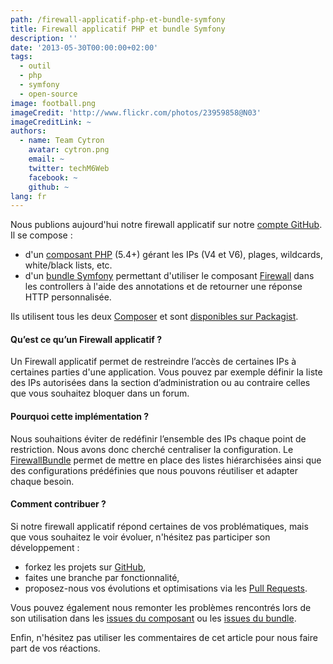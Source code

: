 ```yaml
---
path: /firewall-applicatif-php-et-bundle-symfony
title: Firewall applicatif PHP et bundle Symfony
description: ''
date: '2013-05-30T00:00:00+02:00'
tags:
  - outil
  - php
  - symfony
  - open-source
image: football.png
imageCredit: 'http://www.flickr.com/photos/23959858@N03'
imageCreditLink: ~
authors:
  - name: Team Cytron
    avatar: cytron.png
    email: ~
    twitter: techM6Web
    facebook: ~
    github: ~
lang: fr
---
```


Nous publions aujourd'hui notre firewall applicatif sur notre [compte GitHub](https://github.com/M6Web). Il se compose :

- d'un [composant PHP](https://github.com/M6Web/Firewall) (5.4+) gérant les IPs (V4 et V6), plages, wildcards, white/black lists, etc.
- d'un [bundle Symfony](https://github.com/M6Web/FirewallBundle) permettant d'utiliser le composant [Firewall](https://github.com/M6Web/Firewall) dans les controllers à l'aide des annotations et de retourner une réponse HTTP personnalisée.

Ils utilisent tous les deux [Composer](http://getcomposer.org/) et sont [disponibles sur Packagist](https://packagist.org/packages/m6web/).

#### Qu’est ce qu’un Firewall applicatif ?

Un Firewall applicatif permet de restreindre l’accès de certaines IPs à certaines parties d'une application. Vous pouvez par exemple définir la liste des IPs autorisées dans la section d’administration ou au contraire celles que vous souhaitez bloquer dans un forum.

#### Pourquoi cette implémentation ?

Nous souhaitions éviter de redéfinir l’ensemble des IPs chaque point de restriction. Nous avons donc cherché centraliser la configuration. Le [FirewallBundle](https://github.com/M6Web/FirewallBundle) permet de mettre en place des listes hiérarchisées ainsi que des configurations prédéfinies que nous pouvons réutiliser et adapter chaque besoin.

#### Comment contribuer ?

Si notre firewall applicatif répond certaines de vos problématiques, mais que vous souhaitez le voir évoluer, n'hésitez pas participer son développement :

- forkez les projets sur [GitHub](https://github.com/m6web),
- faites une branche par fonctionnalité,
- proposez-nous vos évolutions et optimisations via les [Pull Requests](https://github.com/blog/712-pull-requests-2-0).

Vous pouvez également nous remonter les problèmes rencontrés lors de son utilisation dans les [issues du composant](https://github.com/M6Web/Firewall/issues) ou les [issues du bundle](https://github.com/M6Web/FirewallBundle/issues).

Enfin, n'hésitez pas utiliser les commentaires de cet article pour nous faire part de vos réactions.
